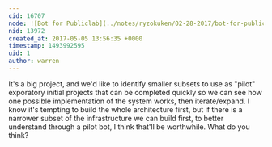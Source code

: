 ```yaml
---
cid: 16707
node: ![Bot for Publiclab](../notes/ryzokuken/02-28-2017/bot-for-publiclab)
nid: 13972
created_at: 2017-05-05 13:56:35 +0000
timestamp: 1493992595
uid: 1
author: warren
---
```


It's a big project, and we'd like to identify smaller subsets to use as "pilot" exporatory initial projects that can be completed quickly so we can see how one possible implementation of the system works, then iterate/expand. I know it's tempting to build the whole architecture first, but if there is a narrower subset of the infrastructure we can build first, to better understand through a pilot bot, I think that'll be worthwhile. What do you think?